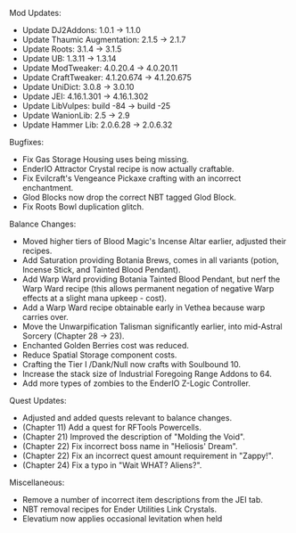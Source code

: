 Mod Updates:
- Update DJ2Addons: 1.0.1 -> 1.1.0
- Update Thaumic Augmentation: 2.1.5 -> 2.1.7
- Update Roots: 3.1.4 -> 3.1.5
- Update UB: 1.3.11 -> 1.3.14
- Update ModTweaker: 4.0.20.4 -> 4.0.20.11
- Update CraftTweaker: 4.1.20.674 -> 4.1.20.675
- Update UniDict: 3.0.8 -> 3.0.10
- Update JEI: 4.16.1.301 -> 4.16.1.302
- Update LibVulpes: build -84 -> build -25
- Update WanionLib: 2.5 -> 2.9
- Update Hammer Lib: 2.0.6.28 -> 2.0.6.32



Bugfixes:
- Fix Gas Storage Housing uses being missing.
- EnderIO Attractor Crystal recipe is now actually craftable.
- Fix Evilcraft's Vengeance Pickaxe crafting with an incorrect enchantment.
- Glod Blocks now drop the correct NBT tagged Glod Block.
- Fix Roots Bowl duplication glitch.



Balance Changes:
- Moved higher tiers of Blood Magic's Incense Altar earlier, adjusted their recipes.
- Add Saturation providing Botania Brews, comes in all variants (potion, Incense Stick, and Tainted Blood Pendant).
- Add Warp Ward providing Botania Tainted Blood Pendant, but nerf the Warp Ward recipe (this allows permanent negation of negative Warp effects at a slight mana upkeep - cost).
- Add a Warp Ward recipe obtainable early in Vethea because warp carries over.
- Move the Unwarpification Talisman significantly earlier, into mid-Astral Sorcery (Chapter 28 -> 23).
- Enchanted Golden Berries cost was reduced.
- Reduce Spatial Storage component costs.
- Crafting the Tier I /Dank/Null now crafts with Soulbound 10.
- Increase the stack size of Industrial Foregoing Range Addons to 64.
- Add more types of zombies to the EnderIO Z-Logic Controller.



Quest Updates:
- Adjusted and added quests relevant to balance changes.
- (Chapter 11) Add a quest for RFTools Powercells.
- (Chapter 21) Improved the description of "Molding the Void".
- (Chapter 22) Fix incorrect boss name in "Heliosis' Dream".
- (Chapter 22) Fix an incorrect quest amount requirement in "Zappy!".
- (Chapter 24) Fix a typo in "Wait WHAT? Aliens?".



Miscellaneous:
- Remove a number of incorrect item descriptions from the JEI tab.
- NBT removal recipes for Ender Utilities Link Crystals.
- Elevatium now applies occasional levitation when held
